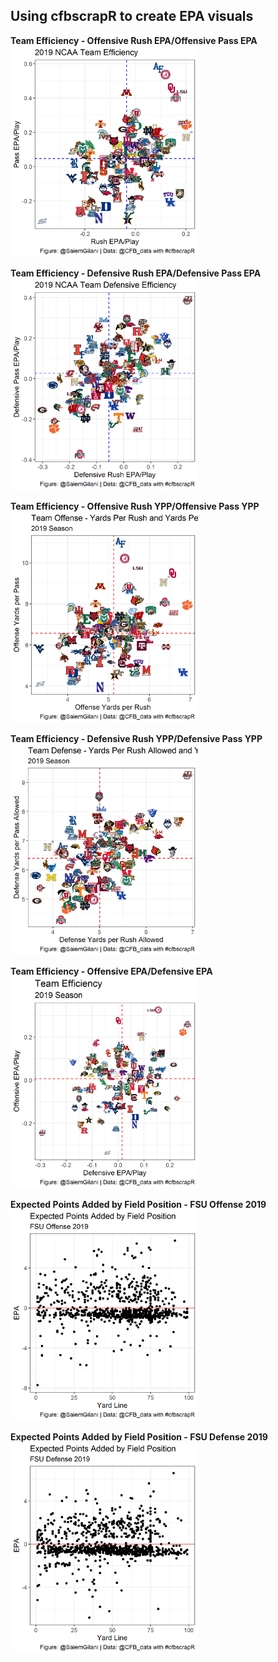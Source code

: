 ## Using cfbscrapR to create EPA visuals 
**Team Efficiency - Offensive Rush EPA/Offensive Pass EPA**<br />
<a href="url"><img src="https://github.com/saiemgilani/NCAA_FB_EPA/blob/master/images/team_epa_logos.png" width="300"></a><br />

**Team Efficiency - Defensive Rush EPA/Defensive Pass EPA**<br />
<a href="url"><img src="https://github.com/saiemgilani/NCAA_FB_EPA/blob/master/images/team_depa_logos.png" width="300"></a><br />

**Team Efficiency - Offensive Rush YPP/Offensive Pass YPP**<br />
<a href="url"><img src="https://github.com/saiemgilani/NCAA_FB_EPA/blob/master/images/ypp.png" width="300"></a><br />

**Team Efficiency - Defensive Rush YPP/Defensive Pass YPP**<br />
<a href="url"><img src="https://github.com/saiemgilani/NCAA_FB_EPA/blob/master/images/dypp.png" width="300"></a><br />

**Team Efficiency - Offensive EPA/Defensive EPA**<br />
<a href="url"><img src="https://github.com/saiemgilani/NCAA_FB_EPA/blob/master/images/teamepa.png" width="300"></a><br />

**Expected Points Added by Field Position - FSU Offense 2019**<br />
<a href="url"><img src="https://github.com/saiemgilani/NCAA_FB_EPA/blob/master/images/FSU_epa.png" width="300"></a><br />

**Expected Points Added by Field Position - FSU Defense 2019**<br />
<a href="url"><img src="https://github.com/saiemgilani/NCAA_FB_EPA/blob/master/images/FSU_depa.png" width="300"></a><br />
